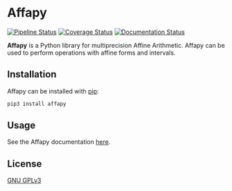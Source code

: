 # Affapy
[![Pipeline Status](https://gitlab.lip6.fr/hilaire/affapy/badges/master/pipeline.svg)](https://gitlab.lip6.fr/hilaire/affapy/pipelines)
[![Coverage Status](https://gitlab.lip6.fr/hilaire/affapy/badges/master/coverage.svg)](https://gitlab.lip6.fr/hilaire/affapy/pipelines)
[![Documentation Status](https://readthedocs.org/projects/affapy/badge/?version=latest)](https://affapy.readthedocs.io/en/latest/?badge=latest)

**Affapy** is a Python library for multiprecision Affine Arithmetic. Affapy can be used to perform operations with affine forms and intervals.

## Installation
Affapy can be installed with [pip](https://pip.pypa.io/en/stable/):
```bash
pip3 install affapy
```

## Usage
See the Affapy documentation [here](https://affapy.readthedocs.io/en/latest/).

## License
[GNU GPLv3](https://choosealicense.com/licenses/gpl-3.0/)
